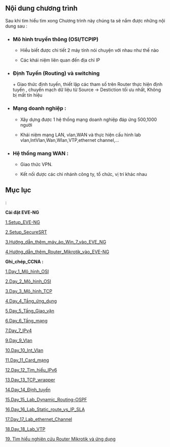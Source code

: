 **<h2>Nội dung chương trình</h2>**   

Sau khi tìm hiểu tìm xong Chương trình này chúng ta sẽ nắm được những nội dung sau :
+ <h3>Mô hình truyền thông (OSI/TCPIP)</h3>

  - Hiểu biết được chi tiết 2 máy tính nói chuyện với nhau như thế nào  
  
  - Các khái niệm liên quan đến địa chỉ IP
+ <h3>Định Tuyến (Routing) và switching </h3>
    + Giao thức định tuyến, thiết lập các tham số trên Router thực hiện định tuyến , chuyển mạch dữ liệu từ Source -> Destiction tối ưu nhất, Không bị mất tín hiệu 
+ <h3>Mạng doanh nghiệp :</h3>
  

   + Xây dựng được 1 hệ thống mạng doanh nghiệp đáp ứng 500,1000 người 
  
  + Khái niệm mạng LAN, vlan,WAN và thực hiện cấu hình lab vlan,IntVlan,Wan,Wlan,VTP,ethernet channel,...

+ <h3>Hệ thống mang WAN :</h3>
  
    + Giao thức VPN.
  
    + Kết nối được các chi nhánh công ty, tổ chức, vị trí khác nhau 

**<h2>Mục lục</h2>** :

**Cài đặt EVE-NG**

[1.Setup_EVE-NG](docs/0.Setup_EVE-NG.md)

[2.Setup_SecureSRT](docs/0.Setup_SecureSRT%2CMobaxterm.md)

[3.Hướng_dẫn_thêm_máy_ảo_Win_7_vào_EVE_NG](./docs/0.H%C6%B0%E1%BB%9Bng_d%E1%BA%ABn_th%C3%AAm_m%C3%A1y_%E1%BA%A3o_Win_7_v%C3%A0o_EVE_NG.md)

[4.Hướng_dẫn_thêm_Router_Mikrotik_vào_EVE-NG](docs/0.Hướng_dẫn_thêm_Router_Mikrotik_vào_EVE-NG.md)


**Ghi_chép_CCNA :**


[1.Day_1_Mô_hình_OSI](./docs/1.CCNA_day_1_(M%C3%B4_H%C3%ACnh_OSI).md)

[2.Day_2_Mô_hình_OSI](./docs/2.CCNA_day_2_(M%C3%B4_H%C3%ACnh_OSI).md)


[3.Day_3_Mô_hình_TCP](./docs/3.CCNA_Day_3_mô_hình_TCP.md)

[4.Day_4_Tầng_ứng_dụng](./docs/4.CCNA_day_4_(Tầng_ứng_dụng).md)

[5.Day_5_Tầng_Giao_vận](./docs/5.CCNA_day_5_(Tầng_Giao_Vận).md)

[6.Day_6_Tầng_mạng](./docs/6.CCNA_day_6_(Tầng_mạng).md)

[7.Day_7_IPv4](./docs/7.CCNA_day_7_(IPv4).md)

[9.Day_9_Vlan](./docs/9.CCNA_day_9_(Vlan).md)

[10.Day_10_Int_Vlan](./docs/10.CCNA_day_10(Int_VLAN).md)

[11.Day_11_Card_mạng](./docs/11.CCNA_day_11(card_mạng_VmWare).md)

[12.Day_12_Tìm_hiểu_IPv6](./docs/12.CCNA_day_12_(Tìm_hiểu_IPv6).md)

[13.Day_13_TCP_wrapper](./docs/13.CCNA_day_13_(TCP_wrapper).md)

[14.Day_14_Định_tuyến](./docs/14.CCCNA_day_14_(Định_tuyến).md)

[15.Day_15_Lab_Dynamic_Routing-OSPF](./docs/15.CCNA_day_15_Lab%20Dynamic%20Routing-OSPF.md)

[16.Day_16_Lab_Static_route_vs_IP_SLA](./docs/16.CCNA_day_16_Lab_Static_route_kết_hợp_IP_SLA_tracking(dự%20phòng).md)


[17.Day_17_Lab_ethernet_Channel](./docs/17.CCNA_Day_17_Lab_ethernet_channel.md)

[18.Day_18_Lab_VTP](./docs/18.CCNA_day_18_(VTP).md)

[19. Tìm hiểu nghiên cứu Router Mikrotik và ứng dụng ](docs/19.%20CCNA_Tìm%20hiểu%20nghiên%20cứu%20Router%20Mikrotik)
